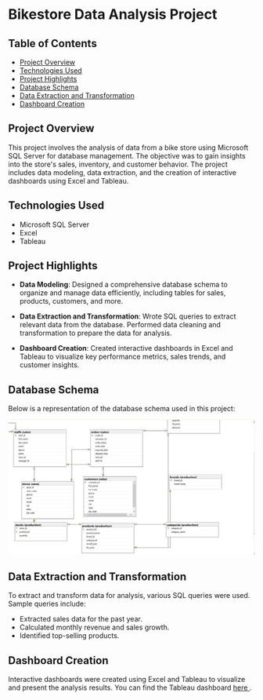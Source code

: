 # Bikestore Data Analysis Project


## Table of Contents
- [Project Overview](#project-overview)
- [Technologies Used](#technologies-used)
- [Project Highlights](#project-highlights)
- [Database Schema](#database-schema)
- [Data Extraction and Transformation](#data-extraction-and-transformation)
- [Dashboard Creation](#dashboard-creation)


## Project Overview
This project involves the analysis of data from a bike store using Microsoft SQL Server for database management. The objective was to gain insights into the store's sales, inventory, and customer behavior. The project includes data modeling, data extraction, and the creation of interactive dashboards using Excel and Tableau.

## Technologies Used
- Microsoft SQL Server
- Excel
- Tableau

## Project Highlights
- **Data Modeling**: Designed a comprehensive database schema to organize and manage data efficiently, including tables for sales, products, customers, and more.

- **Data Extraction and Transformation**: Wrote SQL queries to extract relevant data from the database. Performed data cleaning and transformation to prepare the data for analysis.

- **Dashboard Creation**: Created interactive dashboards in Excel and Tableau to visualize key performance metrics, sales trends, and customer insights.

## Database Schema
Below is a representation of the database schema used in this project:

![](Schema.jpg)


## Data Extraction and Transformation
To extract and transform data for analysis, various SQL queries were used. Sample queries include:

- Extracted sales data for the past year.
- Calculated monthly revenue and sales growth.
- Identified top-selling products.

## Dashboard Creation
Interactive dashboards were created using Excel and Tableau to visualize and present the analysis results. You can find the Tableau dashboard  <a href = "https://public.tableau.com/app/profile/chukwudi.ekweani8026/viz/ExecutiveDashbaordforBikeStore/Dashboard1?publish=yes"> here </a>.
